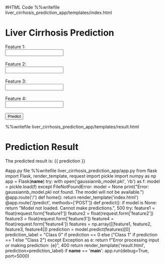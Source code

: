 #HTML Code
%%writefile liver_cirrhosis_prediction_app/templates/index.html
<!DOCTYPE html>
<html>
<head>
    <title>Liver Cirrhosis Prediction</title>
</head>
<body>
    <h1>Liver Cirrhosis Prediction</h1>
    <form method="POST" action="/predict">
        <label for="feature1">Feature 1:</label><br>
        <input type="text" id="feature1" name="feature1"><br><br>
        <label for="feature2">Feature 2:</label><br>
        <input type="text" id="feature2" name="feature2"><br><br>
        <label for="feature3">Feature 3:</label><br>
        <input type="text" id="feature3" name="feature3"><br><br>
        <label for="feature4">Feature 4:</label><br>
        <input type="text" id="feature4" name="feature4"><br><br>
        <input type="submit" value="Predict">
    </form>
</body>
</html>

%%writefile liver_cirrhosis_prediction_app/templates/result.html
<!DOCTYPE html>
<html>
<head>
    <title>Prediction Result</title>
</head>
<body>
    <h1>Prediction Result</h1>
    <p>The predicted result is: {{ prediction }}</p>
</body>
</html>

#app.py file
%%writefile liver_cirrhosis_prediction_app/app.py
from flask import Flask, render_template, request
import pickle
import numpy as np
app = Flask(__name__)
try:
    with open('gaussiannb_model.pkl', 'rb') as f:
        model = pickle.load(f)
except FileNotFoundError:
    model = None
    print("Error: gaussiannb_model.pkl not found. The model will not be available.")
@app.route('/')
def home():
    return render_template('index.html')
@app.route('/predict', methods=['POST'])
def predict():
    if model is None:
        return "Model not loaded. Cannot make predictions.", 500
    try:
        feature1 = float(request.form['feature1'])
        feature2 = float(request.form['feature2'])
        feature3 = float(request.form['feature3'])
        feature4 = float(request.form['feature4'])
        features = np.array([[feature1, feature2, feature3, feature4]])
        prediction = model.predict(features)[0]
        prediction_label = "Class 0" if prediction == 0 else ("Class 1" if prediction == 1 else "Class 2")
    except Exception as e:
        return f"Error processing input or making prediction: {e}", 400
    return render_template('result.html', prediction=prediction_label)
if __name__ == '__main__':
    app.run(debug=True, port=5000)

